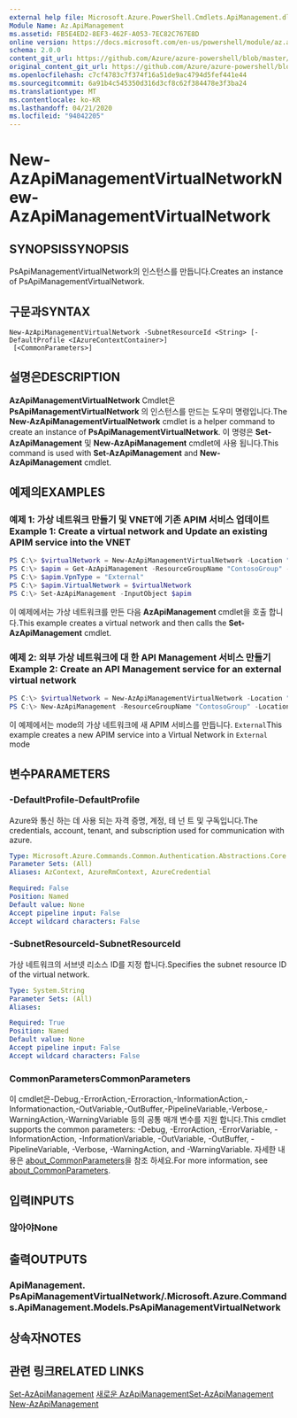 ```yaml
---
external help file: Microsoft.Azure.PowerShell.Cmdlets.ApiManagement.dll-Help.xml
Module Name: Az.ApiManagement
ms.assetid: FB5E4ED2-8EF3-462F-A053-7EC82C767E8D
online version: https://docs.microsoft.com/en-us/powershell/module/az.apimanagement/new-azapimanagementvirtualnetwork
schema: 2.0.0
content_git_url: https://github.com/Azure/azure-powershell/blob/master/src/ApiManagement/ApiManagement/help/New-AzApiManagementVirtualNetwork.md
original_content_git_url: https://github.com/Azure/azure-powershell/blob/master/src/ApiManagement/ApiManagement/help/New-AzApiManagementVirtualNetwork.md
ms.openlocfilehash: c7cf4783c7f374f16a51de9ac4794d5fef441e44
ms.sourcegitcommit: 6a91b4c545350d316d3cf8c62f384478e3f3ba24
ms.translationtype: MT
ms.contentlocale: ko-KR
ms.lasthandoff: 04/21/2020
ms.locfileid: "94042205"
---
```

# <span data-ttu-id="f66d9-101">New-AzApiManagementVirtualNetwork</span><span class="sxs-lookup"><span data-stu-id="f66d9-101">New-AzApiManagementVirtualNetwork</span></span>

## <span data-ttu-id="f66d9-102">SYNOPSIS</span><span class="sxs-lookup"><span data-stu-id="f66d9-102">SYNOPSIS</span></span>
<span data-ttu-id="f66d9-103">PsApiManagementVirtualNetwork의 인스턴스를 만듭니다.</span><span class="sxs-lookup"><span data-stu-id="f66d9-103">Creates an instance of PsApiManagementVirtualNetwork.</span></span>

## <span data-ttu-id="f66d9-104">구문과</span><span class="sxs-lookup"><span data-stu-id="f66d9-104">SYNTAX</span></span>

```
New-AzApiManagementVirtualNetwork -SubnetResourceId <String> [-DefaultProfile <IAzureContextContainer>]
 [<CommonParameters>]
```

## <span data-ttu-id="f66d9-105">설명은</span><span class="sxs-lookup"><span data-stu-id="f66d9-105">DESCRIPTION</span></span>
<span data-ttu-id="f66d9-106">**AzApiManagementVirtualNetwork** Cmdlet은 **PsApiManagementVirtualNetwork** 의 인스턴스를 만드는 도우미 명령입니다.</span><span class="sxs-lookup"><span data-stu-id="f66d9-106">The **New-AzApiManagementVirtualNetwork** cmdlet is a helper command to create an instance of **PsApiManagementVirtualNetwork**.</span></span>
<span data-ttu-id="f66d9-107">이 명령은 **Set-AzApiManagement** 및 **New-AzApiManagement** cmdlet에 사용 됩니다.</span><span class="sxs-lookup"><span data-stu-id="f66d9-107">This command is used with **Set-AzApiManagement** and **New-AzApiManagement** cmdlet.</span></span>

## <span data-ttu-id="f66d9-108">예제의</span><span class="sxs-lookup"><span data-stu-id="f66d9-108">EXAMPLES</span></span>

### <span data-ttu-id="f66d9-109">예제 1: 가상 네트워크 만들기 및 VNET에 기존 APIM 서비스 업데이트</span><span class="sxs-lookup"><span data-stu-id="f66d9-109">Example 1: Create a virtual network and Update an existing APIM service into the VNET</span></span>
```powershell
PS C:\> $virtualNetwork = New-AzApiManagementVirtualNetwork -Location "East US" -SubnetResourceId "/subscriptions/a8ff56dc-3bc7-4174-a1e8-3726ab15d0e2/resourceGroups/Api-Default-WestUS/providers/Microsoft.Network/virtualNetworks/dfVirtualNetwork/subnets/backendSubnet"
PS C:\> $apim = Get-AzApiManagement -ResourceGroupName "ContosoGroup" -Name "ContosoApi"
PS C:\> $apim.VpnType = "External"
PS C:\> $apim.VirtualNetwork = $virtualNetwork
PS C:\> Set-AzApiManagement -InputObject $apim
```

<span data-ttu-id="f66d9-110">이 예제에서는 가상 네트워크를 만든 다음 **AzApiManagement** cmdlet을 호출 합니다.</span><span class="sxs-lookup"><span data-stu-id="f66d9-110">This example creates a virtual network and then calls the **Set-AzApiManagement** cmdlet.</span></span>

### <span data-ttu-id="f66d9-111">예제 2: 외부 가상 네트워크에 대 한 API Management 서비스 만들기</span><span class="sxs-lookup"><span data-stu-id="f66d9-111">Example 2: Create an API Management service for an external virtual network</span></span>
```powershell
PS C:\> $virtualNetwork = New-AzApiManagementVirtualNetwork -Location "West US" -SubnetResourceId "/subscriptions/a8ff56dc-3bc7-4174-b1e8-3726ab15d0e2/resourceGroups/ContosoGroup/providers/Microsoft.Network/virtualNetworks/westUsVirtualNetwork/subnets/backendSubnet"
PS C:\> New-AzApiManagement -ResourceGroupName "ContosoGroup" -Location "West US" -Name "ContosoApi" -Organization Contoso -AdminEmail admin@contoso.com -VirtualNetwork $virtualNetwork -VpnType "External" -Sku "Premium"
```

<span data-ttu-id="f66d9-112">이 예제에서는 mode의 가상 네트워크에 새 APIM 서비스를 만듭니다. `External`</span><span class="sxs-lookup"><span data-stu-id="f66d9-112">This example creates a new APIM service into a Virtual Network in `External` mode</span></span>

## <span data-ttu-id="f66d9-113">변수</span><span class="sxs-lookup"><span data-stu-id="f66d9-113">PARAMETERS</span></span>

### <span data-ttu-id="f66d9-114">-DefaultProfile</span><span class="sxs-lookup"><span data-stu-id="f66d9-114">-DefaultProfile</span></span>
<span data-ttu-id="f66d9-115">Azure와 통신 하는 데 사용 되는 자격 증명, 계정, 테 넌 트 및 구독입니다.</span><span class="sxs-lookup"><span data-stu-id="f66d9-115">The credentials, account, tenant, and subscription used for communication with azure.</span></span>

```yaml
Type: Microsoft.Azure.Commands.Common.Authentication.Abstractions.Core.IAzureContextContainer
Parameter Sets: (All)
Aliases: AzContext, AzureRmContext, AzureCredential

Required: False
Position: Named
Default value: None
Accept pipeline input: False
Accept wildcard characters: False
```

### <span data-ttu-id="f66d9-116">-SubnetResourceId</span><span class="sxs-lookup"><span data-stu-id="f66d9-116">-SubnetResourceId</span></span>
<span data-ttu-id="f66d9-117">가상 네트워크의 서브넷 리소스 ID를 지정 합니다.</span><span class="sxs-lookup"><span data-stu-id="f66d9-117">Specifies the subnet resource ID of the virtual network.</span></span>

```yaml
Type: System.String
Parameter Sets: (All)
Aliases:

Required: True
Position: Named
Default value: None
Accept pipeline input: False
Accept wildcard characters: False
```

### <span data-ttu-id="f66d9-118">CommonParameters</span><span class="sxs-lookup"><span data-stu-id="f66d9-118">CommonParameters</span></span>
<span data-ttu-id="f66d9-119">이 cmdlet은-Debug,-ErrorAction,-Erroraction,-InformationAction,-Informationaction,-OutVariable,-OutBuffer,-PipelineVariable,-Verbose,-WarningAction,-WarningVariable 등의 공통 매개 변수를 지원 합니다.</span><span class="sxs-lookup"><span data-stu-id="f66d9-119">This cmdlet supports the common parameters: -Debug, -ErrorAction, -ErrorVariable, -InformationAction, -InformationVariable, -OutVariable, -OutBuffer, -PipelineVariable, -Verbose, -WarningAction, and -WarningVariable.</span></span> <span data-ttu-id="f66d9-120">자세한 내용은 [about_CommonParameters](http://go.microsoft.com/fwlink/?LinkID=113216)을 참조 하세요.</span><span class="sxs-lookup"><span data-stu-id="f66d9-120">For more information, see [about_CommonParameters](http://go.microsoft.com/fwlink/?LinkID=113216).</span></span>

## <span data-ttu-id="f66d9-121">입력</span><span class="sxs-lookup"><span data-stu-id="f66d9-121">INPUTS</span></span>

### <span data-ttu-id="f66d9-122">않아야</span><span class="sxs-lookup"><span data-stu-id="f66d9-122">None</span></span>

## <span data-ttu-id="f66d9-123">출력</span><span class="sxs-lookup"><span data-stu-id="f66d9-123">OUTPUTS</span></span>

### <span data-ttu-id="f66d9-124">ApiManagement. PsApiManagementVirtualNetwork/.</span><span class="sxs-lookup"><span data-stu-id="f66d9-124">Microsoft.Azure.Commands.ApiManagement.Models.PsApiManagementVirtualNetwork</span></span>

## <span data-ttu-id="f66d9-125">상속자</span><span class="sxs-lookup"><span data-stu-id="f66d9-125">NOTES</span></span>

## <span data-ttu-id="f66d9-126">관련 링크</span><span class="sxs-lookup"><span data-stu-id="f66d9-126">RELATED LINKS</span></span>

<span data-ttu-id="f66d9-127">[Set-AzApiManagement](./Set-AzApiManagement.md) 
 [새로운 AzApiManagement](./New-AzApiManagement.md)</span><span class="sxs-lookup"><span data-stu-id="f66d9-127">[Set-AzApiManagement](./Set-AzApiManagement.md)
[New-AzApiManagement](./New-AzApiManagement.md)</span></span>

